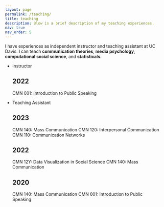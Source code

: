 ```yaml
---
layout: page
permalink: /teaching/
title: teaching
description: Blow is a brief description of my teaching experiences.
nav: true
nav_order: 5
---
```


I have experiences as independent instructor and teaching assistant at UC Davis.
I can teach **communication theories**, **media psychology**, **computational social science**, and **statisticals**.

- Instructor
  <h2 class="year">2022</h2>
    CMN 001: Introduction to Public Speaking 

- Teaching Assistant
  <h2 class="year">2023</h2>
    CMN 140: Mass Communication
    CMN 120: Interpersonal Communication
    CMN 110: Communication Networks

  <h2 class="year">2022</h2>
    
    CMN 12Y: Data Visualization in Social Science
    CMN 140: Mass Communication
    
  <h2 class="year">2020</h2>
    CMN 140: Mass Communication
    CMN 001: Introduction to Public Speaking 


